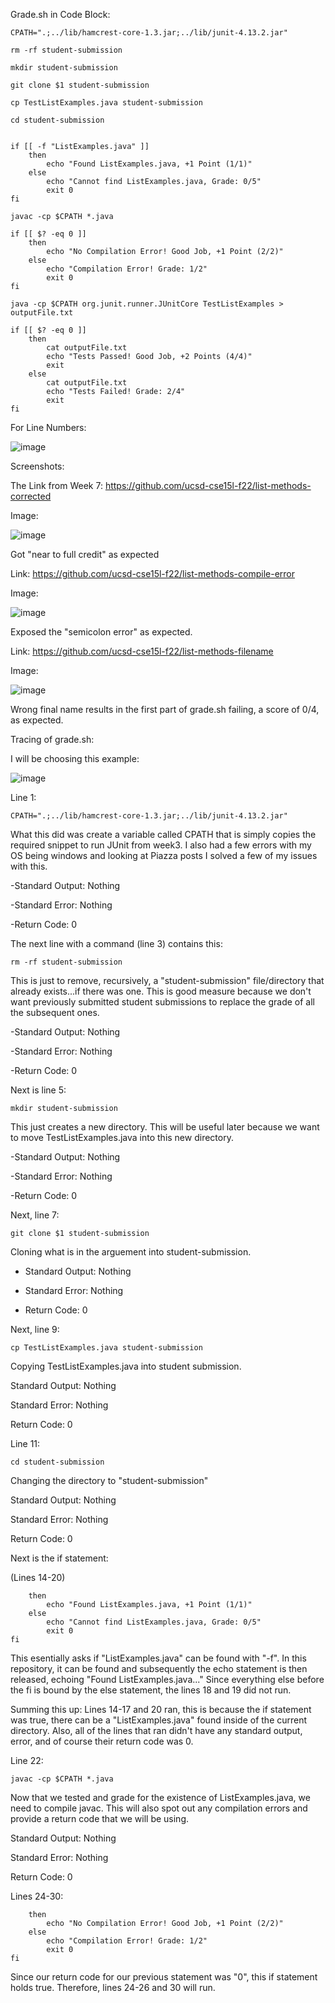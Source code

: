 Grade.sh in Code Block:

```
CPATH=".;../lib/hamcrest-core-1.3.jar;../lib/junit-4.13.2.jar"

rm -rf student-submission

mkdir student-submission

git clone $1 student-submission

cp TestListExamples.java student-submission

cd student-submission


if [[ -f "ListExamples.java" ]]
    then 
        echo "Found ListExamples.java, +1 Point (1/1)"
    else
        echo "Cannot find ListExamples.java, Grade: 0/5"
        exit 0
fi 

javac -cp $CPATH *.java

if [[ $? -eq 0 ]]
    then 
        echo "No Compilation Error! Good Job, +1 Point (2/2)"
    else 
        echo "Compilation Error! Grade: 1/2" 
        exit 0
fi 

java -cp $CPATH org.junit.runner.JUnitCore TestListExamples > outputFile.txt

if [[ $? -eq 0 ]]
    then
        cat outputFile.txt
        echo "Tests Passed! Good Job, +2 Points (4/4)"
        exit
    else 
        cat outputFile.txt
        echo "Tests Failed! Grade: 2/4"
        exit
fi
```

For Line Numbers:

![image](https://user-images.githubusercontent.com/86514102/204331705-a436094f-d008-42ab-9e1d-f3c20643d6b2.png)


Screenshots:

The Link from Week 7: https://github.com/ucsd-cse15l-f22/list-methods-corrected

Image:

![image](https://user-images.githubusercontent.com/86514102/204325456-1927c592-c39b-46b5-b7f3-933471c6ab66.png)

Got "near to full credit" as expected

Link: https://github.com/ucsd-cse15l-f22/list-methods-compile-error

Image:

![image](https://user-images.githubusercontent.com/86514102/204325627-cfc9c65d-1645-415c-af4d-9976a0aeb917.png)

Exposed the "semicolon error" as expected.

Link: https://github.com/ucsd-cse15l-f22/list-methods-filename

Image:

![image](https://user-images.githubusercontent.com/86514102/204326266-ceec0e7e-63b6-4c2c-8c1b-ce9f8c96f639.png)

Wrong final name results in the first part of grade.sh failing, a score of 0/4, as expected.


Tracing of grade.sh:

I will be choosing this example:

![image](https://user-images.githubusercontent.com/86514102/204330481-3e2a21f7-1a02-4f8d-a7e8-253949b0333e.png)


Line 1:

```CPATH=".;../lib/hamcrest-core-1.3.jar;../lib/junit-4.13.2.jar"```

What this did was create a variable called CPATH that is simply copies the required snippet to run JUnit from week3. I also had a few errors with my OS being windows
and looking at Piazza posts I solved a few of my issues with this.

-Standard Output: Nothing 

-Standard Error: Nothing

-Return Code: 0

The next line with a command (line 3) contains this:

```rm -rf student-submission```

This is just to remove, recursively, a "student-submission" file/directory that already exists...if there was one. This is good measure because we don't want 
previously submitted student submissions to replace the grade of all the subsequent ones.

-Standard Output: Nothing 

-Standard Error: Nothing

-Return Code: 0

Next is line 5:

```mkdir student-submission```

This just creates a new directory. This will be useful later because we want to move TestListExamples.java into this new directory. 

-Standard Output: Nothing 

-Standard Error: Nothing

-Return Code: 0

Next, line 7:

```git clone $1 student-submission```

Cloning what is in the arguement into student-submission.

-  Standard Output: Nothing 

-  Standard Error: Nothing

-  Return Code: 0

Next, line 9:

```cp TestListExamples.java student-submission```

Copying TestListExamples.java into student submission.

Standard Output: Nothing 

Standard Error: Nothing

Return Code: 0

Line 11:

```cd student-submission```

Changing the directory to "student-submission"

Standard Output: Nothing 

Standard Error: Nothing

Return Code: 0

Next is the if statement:

(Lines 14-20)

```if [[ -f "ListExamples.java" ]]
    then 
        echo "Found ListExamples.java, +1 Point (1/1)"
    else
        echo "Cannot find ListExamples.java, Grade: 0/5"
        exit 0
fi 
```

This esentially asks if "ListExamples.java" can be found with "-f". In this repository, it can be found and subsequently
the echo statement is then released, echoing "Found ListExamples.java..."
Since everything else before the fi is bound by the else statement, the lines 18 and 19 did not run.

Summing this up:
Lines 14-17 and 20 ran, this is because the if statement was true, there can be a "ListExamples.java" found inside of the current directory.
Also, all of the lines that ran didn't have any standard output, error, and of course their return code was 0.

Line 22: 

```javac -cp $CPATH *.java```

Now that we tested and grade for the existence of ListExamples.java, we need to compile javac. This will also spot out any compilation errors and provide a return code
that we will be using.

Standard Output: Nothing 

Standard Error: Nothing

Return Code: 0

Lines 24-30:

```if [[ $? -eq 0 ]]
    then 
        echo "No Compilation Error! Good Job, +1 Point (2/2)"
    else 
        echo "Compilation Error! Grade: 1/2" 
        exit 0
fi 
```
Since our return code for our previous statement was "0", this if statement holds true. Therefore, lines 24-26 and 30 will run.

